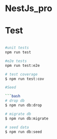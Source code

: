 # NestJs_pro

# Test

```bash

#unit tests
npm run test

#e2e tests
npm run test:e2e

# test coverage
$ npm run test:cov

#Seed

```bash
# drop db
$ npm run db:drop

# migrate db
$ npm run db:migrate

# seed data
$ npm run db:seed

